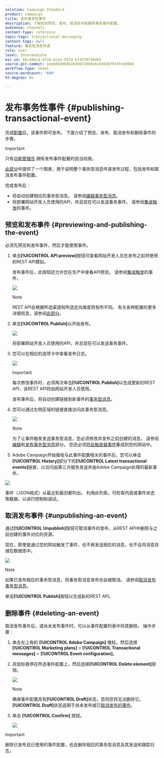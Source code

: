 ```yaml
---
solution: Campaign Standard
product: campaign
title: 发布事务性事件
description: 了解如何预览、发布、取消发布和删除事务事件配置。
audience: channels
content-type: reference
topic-tags: transactional-messaging
context-tags: null
feature: 事务性消息传递
role: User
level: Intermediate
exl-id: 6bcd8dcd-d710-4ca3-937d-bf4339f36069
source-git-commit: aeeb6b4984b3bdd974960e8c6403876fdfedd886
workflow-type: tm+mt
source-wordcount: '609'
ht-degree: 8%

---
```


# 发布事务性事件 {#publishing-transactional-event}

完成[配置](../../channels/using/configuring-transactional-event.md)后，该事件即可发布。 下面介绍了预览、发布、取消发布和删除事件的步骤。

>[!IMPORTANT]
>
>只有[功能管理员](../../administration/using/users-management.md#functional-administrators) <!--being part of the **[!UICONTROL All]** [organizational unit](../../administration/using/organizational-units.md) -->拥有发布事件配置的适当权限。

[此部分](../../channels/using/publishing-transactional-message.md)中提供了一个图表，用于说明整个事务型消息传递发布过程，包括发布和取消发布事件配置。

完成发布后：
* 将自动创建相应的事务型消息。 请参阅[编辑事务型消息](../../channels/using/editing-transactional-message.md)。
* 将部署网站开发人员使用的API，并且现在可以发送事务事件。 请参阅[集成触发](../../channels/using/getting-started-with-transactional-msg.md#integrate-event-trigger)的事件。

## 预览和发布事件 {#previewing-and-publishing-the-event}

必须先预览和发布事件，然后才能使用事件。

1. 单击&#x200B;**[!UICONTROL API preview]**&#x200B;按钮可查看网站开发人员在发布之前将使用的REST API模拟。

   发布事件后，此按钮还允许您在生产中查看API预览。 请参阅[集成触发](../../channels/using/getting-started-with-transactional-msg.md#integrate-event-trigger)的事件。

   ![](assets/message-center_api_preview.png)

   >[!NOTE]
   >
   >REST API会根据所选渠道和所选定向维度而有所不同。 有关各种配置的更多详细信息，请参阅[此部分](../../channels/using/configuring-transactional-event.md#transactional-event-specific-configurations)。

1. 单击&#x200B;**[!UICONTROL Publish]**&#x200B;以开始发布。

   ![](assets/message-center_pub.png)

   将部署网站开发人员使用的API，并且现在可以发送事务事件。

1. 您可以在相应的选项卡中查看发布日志。

   ![](assets/message-center_logs.png)

   >[!IMPORTANT]
   >
   >每次修改事件时，必须再次单击&#x200B;**[!UICONTROL Publish]**&#x200B;以生成更新的REST API，该REST API将由网站开发人员使用。

   发布事件后，将自动创建链接到新事件的[事务型消息](../../channels/using/editing-transactional-message.md)。

1. 您可以通过左侧区域的链接直接访问此事务型消息。

   ![](assets/message-center_messagegeneration.png)

   >[!NOTE]
   >
   >为了让事件触发发送事务型消息，您必须修改并发布之前创建的消息。 请参阅[编辑](../../channels/using/editing-transactional-message.md)和[发布事务型消息](../../channels/using/publishing-transactional-message.md)部分。 您还必须[将此触发器事件](../../channels/using/getting-started-with-transactional-msg.md#integrate-event-trigger)集成到您的网站中。

1. Adobe Campaign开始接收与此事件配置相关的事件后，您可以单击&#x200B;**[!UICONTROL History]**&#x200B;部分下的&#x200B;**[!UICONTROL Latest transactional events]**&#x200B;链接，以访问由第三方服务发送并由Adobe Campaign处理的最新事件。

![](assets/message-center_latest-events.png)

事件（JSON格式）从最近到最旧都列出。 利用此列表，可检查内容或事件状态等数据，以进行控制和调试。

## 取消发布事件 {#unpublishing-an-event}

通过&#x200B;**[!UICONTROL Unpublish]**&#x200B;按钮可取消事件的发布，从REST API中删除与之前创建的事件对应的资源。

现在，即使是通过您的网站触发了事件，也不再发送相应的消息，也不会将消息存储在数据库中。

![](assets/message-center_unpublish.png)

>[!NOTE]
>
>如果已发布相应的事务型消息，则事务型消息发布也会被取消。 请参阅[取消发布事务型消息](../../channels/using/publishing-transactional-message.md#unpublishing-a-transactional-message)。

单击&#x200B;**[!UICONTROL Publish]**&#x200B;按钮以生成新的REST API。

<!--## Transactional messaging publication process {#transactional-messaging-pub-process}

The chart below illustrates the transactional messaging publication process.

![](assets/message-center_pub-process.png)

For more on publishing, pausing and unpublishing a transactional message, see [this section](../../channels/using/publishing-transactional-message.md).-->

## 删除事件 {#deleting-an-event}

取消发布事件后，或尚未发布事件时，可以从事件配置列表中将其删除。 操作步骤：

1. 单击左上角的 **[!UICONTROL Adobe Campaign]** 徽标，然后选择 **[!UICONTROL Marketing plans]** > **[!UICONTROL Transactional messages]** > **[!UICONTROL Event configuration]**。
1. 将鼠标悬停在所选事件配置上，然后选择&#x200B;**[!UICONTROL Delete element]**&#x200B;按钮。

   ![](assets/message-center_delete-button.png)

   >[!NOTE]
   >
   >确保事件配置具有&#x200B;**[!UICONTROL Draft]**&#x200B;状态，否则您将无法删除它。 **[!UICONTROL Draft]**&#x200B;状态适用于尚未发布或已[取消发布的事件](#unpublishing-an-event)。

1. 单击 **[!UICONTROL Confirm]** 按钮。

   ![](assets/message-center_delete-confirm.png)

>[!IMPORTANT]
>
>删除已发布且已使用的事件配置，也会删除相应的事务型消息及其发送和跟踪日志。
